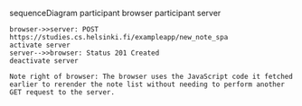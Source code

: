 sequenceDiagram
    participant browser
    participant server

    browser->>server: POST https://studies.cs.helsinki.fi/exampleapp/new_note_spa
    activate server
    server-->>browser: Status 201 Created
    deactivate server

    Note right of browser: The browser uses the JavaScript code it fetched earlier to rerender the note list without needing to perform another GET request to the server.